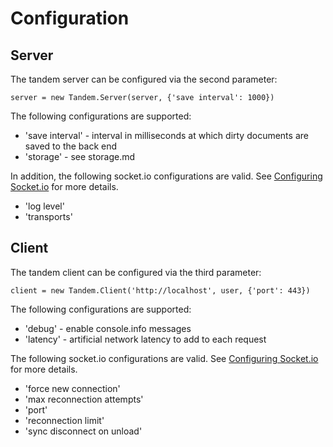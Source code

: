Configuration
===


Server
---

The tandem server can be configured via the second parameter:

    server = new Tandem.Server(server, {'save interval': 1000})

The following configurations are supported:

- 'save interval' - interval in milliseconds at which dirty documents are saved to the back end
- 'storage' - see storage.md

In addition, the following socket.io configurations are valid. See [Configuring Socket.io](https://github.com/LearnBoost/Socket.IO/wiki/Configuring-Socket.IO) for more details.

- 'log level'
- 'transports'


Client
---

The tandem client can be configured via the third parameter:

    client = new Tandem.Client('http://localhost', user, {'port': 443})

The following configurations are supported:

- 'debug' - enable console.info messages
- 'latency' - artificial network latency to add to each request

The following socket.io configurations are valid. See [Configuring Socket.io](https://github.com/LearnBoost/Socket.IO/wiki/Configuring-Socket.IO) for more details.

- 'force new connection'
- 'max reconnection attempts'
- 'port'
- 'reconnection limit'
- 'sync disconnect on unload'
